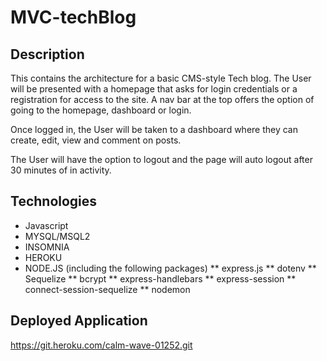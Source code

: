 # MVC-techBlog

## Description

This contains the architecture for a basic CMS-style Tech blog. The User will be presented with a homepage that asks for login credentials or a registration for access to the site. A nav bar at the top offers the option of going to the homepage, dashboard or login.

Once logged in, the User will be taken to a dashboard where they can create, edit, view and comment on posts.

The User will have the option to logout and the page will auto logout after 30 minutes of in activity.

## Technologies

* Javascript
* MYSQL/MSQL2
* INSOMNIA
* HEROKU
* NODE.JS (including the following packages)
** express.js
** dotenv
** Sequelize
** bcrypt
** express-handlebars
** express-session
** connect-session-sequelize
** nodemon

## Deployed Application 
https://git.heroku.com/calm-wave-01252.git
